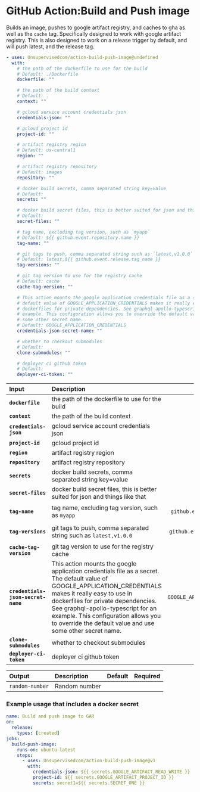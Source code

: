 <!-- start title -->

# GitHub Action:Build and Push image

<!-- end title -->
<!-- start description -->

Builds an image, pushes to google artifact registry, and caches to gha as well as the `cache` tag. Specifically designed to work with google artifact registry. This is also designed to work on a release trigger by default, and will push latest, and the release tag.

<!-- end description -->
<!-- start contents -->
<!-- end contents -->
<!-- start usage -->

```yaml
- uses: Unsupervisedcom/action-build-push-image@undefined
  with:
    # the path of the dockerfile to use for the build
    # Default: ./Dockerfile
    dockerfile: ""

    # the path of the build context
    # Default: .
    context: ""

    # gcloud service account credentials json
    credentials-json: ""

    # gcloud project id
    project-id: ""

    # artifact registry region
    # Default: us-central1
    region: ""

    # artifact registry repository
    # Default: images
    repository: ""

    # docker build secrets, comma separated string key=value
    # Default:
    secrets: ""

    # docker build secret files, this is better suited for json and things like that
    # Default:
    secret-files: ""

    # tag name, excluding tag version, such as `myapp`
    # Default: ${{ github.event.repository.name }}
    tag-name: ""

    # git tags to push, comma separated string such as `latest,v1.0.0`
    # Default: latest,${{ github.event.release.tag_name }}
    tag-versions: ""

    # git tag version to use for the registry cache
    # Default: cache
    cache-tag-version: ""

    # This action mounts the google application credentials file as a secret. The
    # default value of GOOGLE_APPLICATION_CREDENTIALS makes it really easy to use in
    # dockerfiles for private dependencies. See graphql-apollo-typescript for an
    # example. This configuration allows you to override the default value and use
    # some other secret name.
    # Default: GOOGLE_APPLICATION_CREDENTIALS
    credentials-json-secret-name: ""

    # whether to checkout submodules
    # Default:
    clone-submodules: ""

    # deployer ci github token
    # Default:
    deployer-ci-token: ""
```

<!-- end usage -->
   <!-- start inputs -->

| **Input**                          | **Description**                                                                                                                                                                                                                                                                                                                            |                  **Default**                  | **Required** |
| :--------------------------------- | :----------------------------------------------------------------------------------------------------------------------------------------------------------------------------------------------------------------------------------------------------------------------------------------------------------------------------------------- | :-------------------------------------------: | :----------: |
| **`dockerfile`**                   | the path of the dockerfile to use for the build                                                                                                                                                                                                                                                                                            |                `./Dockerfile`                 |  **false**   |
| **`context`**                      | the path of the build context                                                                                                                                                                                                                                                                                                              |                      `.`                      |  **false**   |
| **`credentials-json`**             | gcloud service account credentials json                                                                                                                                                                                                                                                                                                    |                                               |   **true**   |
| **`project-id`**                   | gcloud project id                                                                                                                                                                                                                                                                                                                          |                                               |   **true**   |
| **`region`**                       | artifact registry region                                                                                                                                                                                                                                                                                                                   |                 `us-central1`                 |  **false**   |
| **`repository`**                   | artifact registry repository                                                                                                                                                                                                                                                                                                               |                   `images`                    |  **false**   |
| **`secrets`**                      | docker build secrets, comma separated string key=value                                                                                                                                                                                                                                                                                     |                                               |  **false**   |
| **`secret-files`**                 | docker build secret files, this is better suited for json and things like that                                                                                                                                                                                                                                                             |                                               |  **false**   |
| **`tag-name`**                     | tag name, excluding tag version, such as `myapp`                                                                                                                                                                                                                                                                                           |     `${{ github.event.repository.name }}`     |  **false**   |
| **`tag-versions`**                 | git tags to push, comma separated string such as `latest,v1.0.0`                                                                                                                                                                                                                                                                           | `latest,${{ github.event.release.tag_name }}` |  **false**   |
| **`cache-tag-version`**            | git tag version to use for the registry cache                                                                                                                                                                                                                                                                                              |                    `cache`                    |  **false**   |
| **`credentials-json-secret-name`** | This action mounts the google application credentials file as a secret. The default value of GOOGLE_APPLICATION_CREDENTIALS makes it really easy to use in dockerfiles for private dependencies. See graphql-apollo-typescript for an example. This configuration allows you to override the default value and use some other secret name. |       `GOOGLE_APPLICATION_CREDENTIALS`        |  **false**   |
| **`clone-submodules`**             | whether to checkout submodules                                                                                                                                                                                                                                                                                                             |                                               |  **false**   |
| **`deployer-ci-token`**            | deployer ci github token                                                                                                                                                                                                                                                                                                                   |                                               |  **false**   |

<!-- end inputs -->
   <!-- start outputs -->

| **Output**      | **Description** | **Default** | **Required** |
| :-------------- | :-------------- | ----------- | ------------ |
| `random-number` | Random number   |             |              |

<!-- end outputs -->
   <!-- start examples -->

### Example usage that includes a docker secret

```yaml
name: Build and push image to GAR
on:
  release:
    types: [created]
jobs:
  build-push-image:
    runs-on: ubuntu-latest
    steps:
      - uses: Unsupervisedcom/action-build-push-image@v1
        with:
          credentials-json: ${{ secrets.GOOGLE_ARTIFACT_READ_WRITE }}
          project-id: ${{ secrets.GOOGLE_ARTIFACT_PROJECT_ID }}
          secrets: secret1=${{ secrets.SECRET_ONE }}
```

<!-- end examples -->
<!-- start [.github/ghdocs/examples/] -->
<!-- end [.github/ghdocs/examples/] -->
